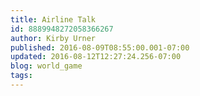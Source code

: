 ```yaml
---
title: Airline Talk
id: 8889948272058366267
author: Kirby Urner
published: 2016-08-09T08:55:00.001-07:00
updated: 2016-08-12T12:27:24.256-07:00
blog: world_game
tags: 
---
```


